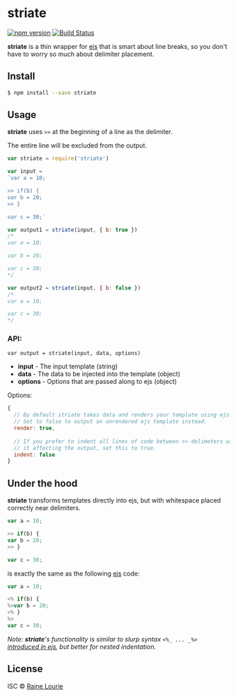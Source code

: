 # striate
[![npm version](https://img.shields.io/npm/v/striate.svg)](https://npmjs.org/package/striate)
[![Build Status](https://travis-ci.org/metaraine/striate.svg?branch=master)](https://travis-ci.org/metaraine/striate)

**striate** is a thin wrapper for [ejs](https://github.com/mde/ejs) that is smart about line breaks, so you don't have to worry so much about delimiter placement.

## Install

```sh
$ npm install --save striate
```

## Usage

**striate** uses `>>` at the beginning of a line as the delimiter.

The entire line will be excluded from the output.

```js
var striate = require('striate')

var input = 
`var a = 10;

>> if(b) {
var b = 20;
>> }

var c = 30;`

var output1 = striate(input, { b: true })
/*
var a = 10;

var b = 20;

var c = 30;
*/

var output2 = striate(input, { b: false })
/*
var a = 10;

var c = 30;
*/
```

### API:

`var output = striate(input, data, options)`

* **input** - The input template (string)
* **data** - The data to be injected into the template (object)
* **options** - Options that are passed along to ejs (object)

Options:

```js
{
  // By default striate takes data and renders your template using ejs.
  // Set to false to output an unrendered ejs template instead.
  render: true,
  
  // If you prefer to indent all lines of code between >> delimeters without
  // it affecting the output, set this to true.
  indent: false
}
```

## Under the hood

**striate** transforms templates directly into ejs, but with whitespace placed correctly near delimiters.

```js
var a = 10;

>> if(b) {
var b = 20;
>> }

var c = 30;
```

is exactly the same as the following [ejs]() code:

```js
var a = 10;

<% if(b) {
%>var b = 20;
<% }
%>
var c = 30;
```

*Note: **striate**'s functionality is similar to slurp syntax `<%_ ... _%>` [introduced in ejs](https://github.com/mde/ejs/pull/105), but better for nested indentation.*


## License

ISC © [Raine Lourie](https://github.com/metaraine)
